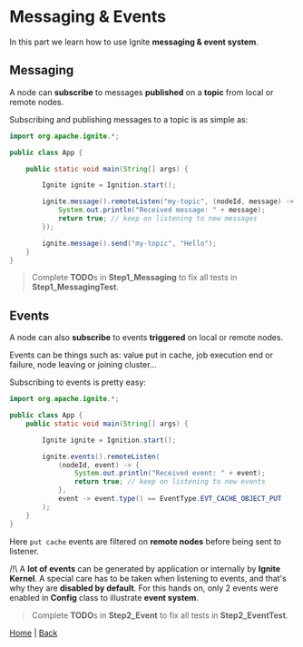 # Messaging &amp; Events

In this part we learn how to use Ignite **messaging &amp; event system**.

## Messaging

A node can **subscribe** to messages **published** on a **topic** from local or remote nodes.

Subscribing and publishing messages to a topic is as simple as:
```java
import org.apache.ignite.*;

public class App {

    public static void main(String[] args) {

        Ignite ignite = Ignition.start();

        ignite.message().remoteListen("my-topic", (nodeId, message) -> {
            System.out.println("Received message: " + message);
            return true; // keep on listening to new messages
        });

        ignite.message().send("my-topic", "Hello");
    }
}
```

>Complete **TODO**s in **Step1_Messaging** to fix all tests in **Step1_MessagingTest**.


## Events

A node can also **subscribe** to events **triggered** on local or remote nodes.

Events can be things such as: value put in cache, job execution end or failure, node leaving or joining cluster...

Subscribing to events is pretty easy:
```java
import org.apache.ignite.*;

public class App {
    public static void main(String[] args) {

        Ignite ignite = Ignition.start();

        ignite.events().remoteListen(
            (nodeId, event) -> {
                System.out.println("Received event: " + event);
                return true; // keep on listening to new events
            },
            event -> event.type() == EventType.EVT_CACHE_OBJECT_PUT
        );
    }
}
```

Here `put cache` events are filtered on **remote nodes** before being sent to listener.


/!\ A **lot of events** can be generated by application or internally by **Ignite Kernel**.
A special care has to be taken when listening to events, and that's why they are **disabled by default**.
For this hands on, only 2 events were enabled in **Config** class to illustrate **event system**.

>Complete **TODO**s in **Step2_Event** to fix all tests in **Step2_EventTest**.


[Home](../readme.md) | [Back](part3_service-grid.md)
